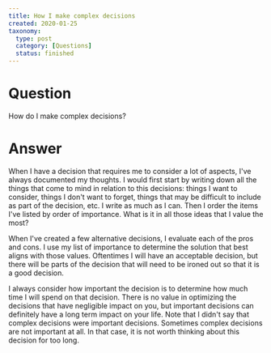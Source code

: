 ```yaml
---
title: How I make complex decisions
created: 2020-01-25
taxonomy:
  type: post
  category: [Questions]
  status: finished
---
```


# Question
How do I make complex decisions?

# Answer
When I have a decision that requires me to consider a lot of aspects, I've always documented my thoughts. I would first start by writing down all the things that come to mind in relation to this decisions: things I want to consider, things I don't want to forget, things that may be difficult to include as part of the decision, etc. I write as much as I can. Then I order the items I've listed by order of importance. What is it in all those ideas that I value the most?

When I've created a few alternative decisions, I evaluate each of the pros and cons. I use my list of importance to determine the solution that best aligns with those values. Oftentimes I will have an acceptable decision, but there will be parts of the decision that will need to be ironed out so that it is a good decision.

I always consider how important the decision is to determine how much time I will spend on that decision. There is no value in optimizing the decisions that have negligible impact on you, but important decisions can definitely have a long term impact on your life. Note that I didn't say that complex decisions were important decisions. Sometimes complex decisions are not important at all. In that case, it is not worth thinking about this decision for too long.

